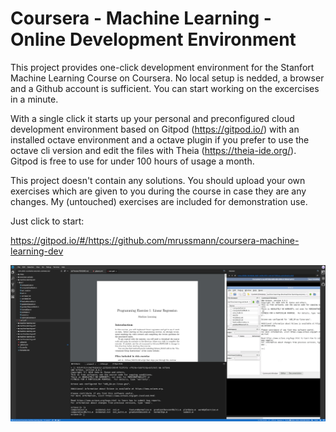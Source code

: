 # Coursera - Machine Learning - Online Development Environment

This project provides one-click development environment for the Stanfort Machine Learning Course on Coursera.
No local setup is nedded, a browser and a Github account is sufficient. You can start working on the excercises in a minute.

With a single click it starts up your personal and preconfigured cloud development environment based on Gitpod (https://gitpod.io/)
with an installed octave environment and a octave plugin if you prefer to use the octave cli version and edit the
files with Theia (https://theia-ide.org/). Gitpod is free to use for under 100 hours of usage a month.

This project doesn't contain any solutions. You should upload your own exercises which are given to you during the course in case they are any changes.
My (untouched) exercises are included for demonstration use.

Just click to start:

https://gitpod.io/#/https://github.com/mrussmann/coursera-machine-learning-dev

![Screenshot](./screenshot.png "Screenshot")